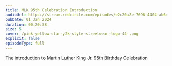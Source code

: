 ```yaml
---
title: MLK 95th Celebration Introduction
audioUrl: https://stream.redcircle.com/episodes/e2c20a8e-7696-4404-ab64-7e1b4467a1c1/stream.mp3
pubDate: 01 Jan 2024
duration: 00:20:38
size: 5
cover: /pink-yellow-star-y2k-style-streetwear-logo-44-.png
explicit: false
episodeType: full
---
```

The introduction to Martin Luther King Jr. 95th Birthday Celebration